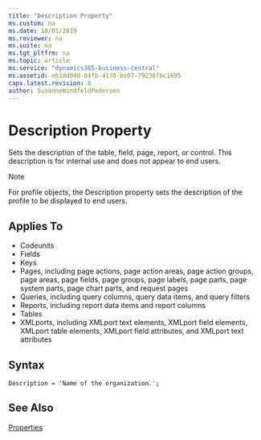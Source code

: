 ```yaml
---
title: "Description Property"
ms.custom: na
ms.date: 10/01/2019
ms.reviewer: na
ms.suite: na
ms.tgt_pltfrm: na
ms.topic: article
ms.service: "dynamics365-business-central"
ms.assetid: eb1dd040-04fb-4178-bc07-79238fbc1695
caps.latest.revision: 8
author: SusanneWindfeldPedersen
---
```


 

# Description Property
Sets the description of the table, field, page, report, or control. This description is for internal use and does not appear to end users.  

> [!NOTE]  
> For profile objects, the Description property sets the description of the profile to be displayed to end users. 
    
## Applies To  
- Codeunits
- Fields
- Keys
- Pages, including page actions, page action areas, page action groups, page areas, page fields, page groups, page labels, page parts, page system parts, page chart parts, and request pages
- Queries, including query columns, query data items, and query filters
- Reports, including report data items and report columns
- Tables
- XMLports, including XMLport text elements, XMLport field elements, XMLport table elements, XMLport field attributes, and XMLport text attributes

## Syntax
```
Description = 'Name of the organization.';
```

## See Also  
 [Properties](devenv-properties.md)